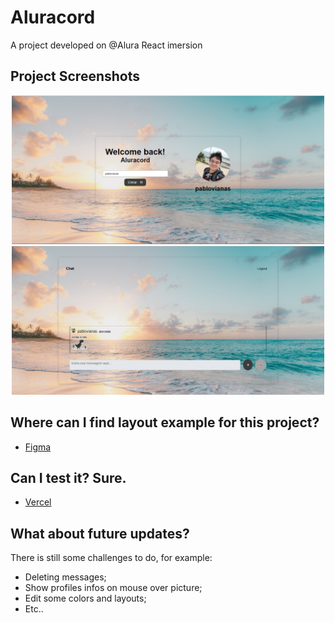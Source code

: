# Aluracord
A project developed on @Alura React imersion

## Project Screenshots

<p float="left" align="middle">
  <img src="./docs/capa.png" width="500px" />
  <img src="./docs/chat.png" width="500px" /> 
</p>

## Where can I find layout example for this project? 
- [Figma](https://www.figma.com/file/X5kVg1hNCajiV73ah7iyPz/Untitled?node-id=0%3A1)

## Can I test it? Sure.
- [Vercel](https://aluracord-orpin.vercel.app/)

## What about future updates?
There is still some challenges to do, for example:
- Deleting messages;
- Show profiles infos on mouse over picture;
- Edit some colors and layouts;
- Etc..
